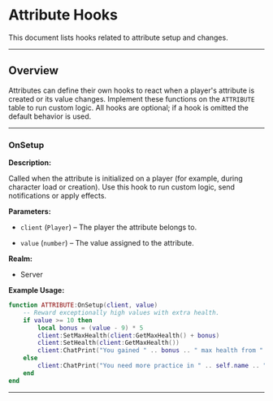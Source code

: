 # Attribute Hooks

This document lists hooks related to attribute setup and changes.

---

## Overview

Attributes can define their own hooks to react when a player's attribute is created or its value changes. Implement these functions on the `ATTRIBUTE` table to run custom logic. All hooks are optional; if a hook is omitted the default behavior is used.

---

### OnSetup

**Description:**

Called when the attribute is initialized on a player (for example, during character load or creation). Use this hook to run custom logic, send notifications or apply effects.

**Parameters:**

* `client` (`Player`) – The player the attribute belongs to.

* `value` (`number`) – The value assigned to the attribute.

**Realm:**

* Server

**Example Usage:**

```lua
function ATTRIBUTE:OnSetup(client, value)
    -- Reward exceptionally high values with extra health.
    if value >= 10 then
        local bonus = (value - 9) * 5
        client:SetMaxHealth(client:GetMaxHealth() + bonus)
        client:SetHealth(client:GetMaxHealth())
        client:ChatPrint("You gained " .. bonus .. " max health from " .. self.name .. "!")
    else
        client:ChatPrint("You need more practice in " .. self.name .. ".")
    end
end
```

---

